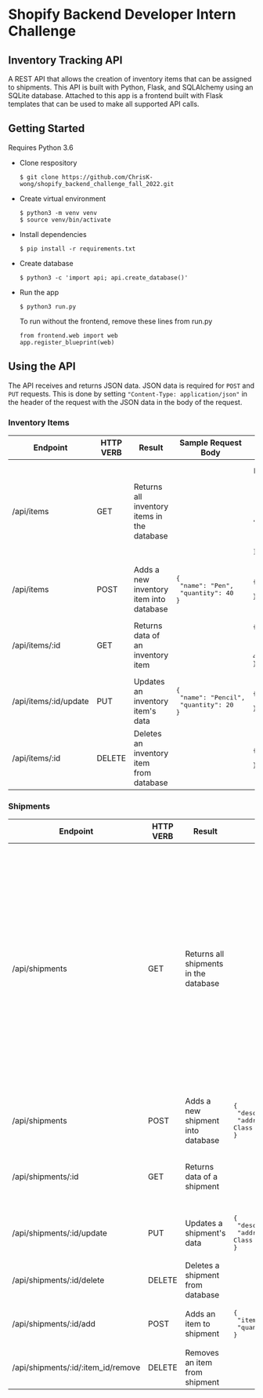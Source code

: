 # Shopify Backend Developer Intern Challenge

## Inventory Tracking API

A REST API that allows the creation of inventory items that can be assigned to shipments. This API is built with Python, Flask, and SQLAlchemy using an SQLite database. Attached to this app is a frontend built with Flask templates that can be used to make all supported API calls. 

## Getting Started

Requires Python 3.6

- Clone respository
  ```
  $ git clone https://github.com/ChrisK-wong/shopify_backend_challenge_fall_2022.git
  ```
- Create virtual environment
    ```
    $ python3 -m venv venv
    $ source venv/bin/activate
    ```
- Install dependencies
  ```
  $ pip install -r requirements.txt
  ```
- Create database
  ```
  $ python3 -c 'import api; api.create_database()'
  ```
- Run the app
  ```
  $ python3 run.py
  ```
  To run without the frontend, remove these lines from run.py
  ```
  from frontend.web import web
  app.register_blueprint(web)
  ```

## Using the API
The API receives and returns JSON data. JSON data is required for `POST` and `PUT` requests. This is done by setting ```"Content-Type: application/json"``` in the header of the request with the JSON data in the body of the request.


### Inventory Items
|Endpoint|HTTP VERB|Result|Sample Request Body|Sample Response|
|--------|---------|------|-------------------|---------------|
| /api/items | GET | Returns all inventory items in the database | | <pre lang="json">[&#13;  {&#13;    "id": 1,&#13;    "name": "Pen",&#13;    "quantity": 40&#13;  },&#13;  {&#13;    "id": 2,&#13;    "name": "Notebook",&#13;    "quantity": 15&#13;  }&#13;]</prev>
| /api/items | POST | Adds a new inventory item into database | <pre lang="json">{&#13;  "name": "Pen",&#13;  "quantity": 40&#13;}</pre> | <pre lang="json">{&#13;  "success": "true"&#13;}</pre> |
| /api/items/:id | GET | Returns data of an inventory item | | <pre lang="json">{&#13;  "id": 1,&#13;  "name": "Pen",&#13;  "quantity": 40&#13;}</pre> |
| /api/items/:id/update | PUT | Updates an inventory item's data | <pre lang="json">{&#13;  "name": "Pencil",&#13;  "quantity": 20&#13;}</pre> | <pre lang="json">{&#13;  "success": "true"&#13;}</pre> |
| /api/items/:id | DELETE | Deletes an inventory item from database | | <pre lang="json">{&#13;  "success": "true"&#13;}</pre> |

### Shipments
|Endpoint|HTTP VERB|Result|Sample Request Body|Sample Response|
|--------|---------|------|-------------------|---------------|
| /api/shipments | GET | Returns all shipments in the database | | <pre lang="json">[&#13;  {&#13;    "address": "123 Class Ave...USA",&#13;    "description": "School Supplies",&#13;    "id": 1,&#13;    "items": [&#13;      {&#13;        "item_id": 2,&#13;        "name": "Notebook",&#13;        "quantity": 10&#13;      },&#13;      {&#13;        "item_id": 4,&#13;        "name": "100 x Paper",&#13;        "quantity": 30&#13;      }&#13;    ]&#13;  },&#13;  {&#13;    "address": "321 Joe Street...USA",&#13;    "description": "Trader Joes",&#13;    "id": 2,&#13;    "items": [&#13;      {&#13;        "item_id": 3,&#13;        "name": "Apple",&#13;        "quantity": 12&#13;      }&#13;    ]&#13;  }&#13;]</prev> |
| /api/shipments | POST | Adds a new shipment into database | <pre lang="json">{&#13;  "description": "School Supplies",&#13;  "address": "123 Class Ave...USA"&#13;}</pre> | <pre lang="json">{&#13;  "success": "true"&#13;}</pre> |
| /api/shipments/:id | GET | Returns data of a shipment | | <pre lang="json">{&#13;  "description": "School Supplies",&#13;  "address": "123 Class Ave...USA"&#13;  "id": 1&#13;}</pre> | <pre lang="json">{&#13;  "success": "true"&#13;}
| /api/shipments/:id/update | PUT | Updates a shipment's data | <pre lang="json">{&#13;  "description": "School Stuff",&#13;  "address": "124 Class Ave...USA"&#13;} | <pre lang="json">{&#13;  "success": "true"&#13;}</pre> |
| /api/shipments/:id/delete | DELETE | Deletes a shipment from database | | <pre lang="json">{&#13;  "success": "true"&#13;}</pre> |
| /api/shipments/:id/add | POST | Adds an item to shipment | <pre lang="json">{&#13;  "item_id": "1",&#13;  "quantity": 30&#13;}</pre> | <pre lang="json">{&#13;  "success": "true"&#13;}</pre> |
| /api/shipments/:id/:item_id/remove | DELETE | Removes an item from shipment | | <pre lang="json">{&#13;  "success": "true"&#13;}</pre> |

